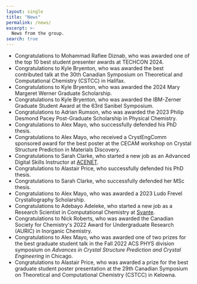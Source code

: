 ```yaml
---
layout: single
title: "News"
permalink: /news/
excerpt: >-
  News from the group.
search: true
---
```


* Congratulations to Mohammad Rafiee Diznab, who was awarded one of the top 10 best student presenter awards at TECHCON 2024.
* Congratulations to Kyle Bryenton, who was awarded the best contributed talk at the 30th Canadian Symposium on Theoretical and Computational Chemistry (CSTCC) in Halifax.
* Congratulations to Kyle Bryenton, who was awarded the 2024 Mary Margeret Werner Graduate Scholarship.
* Congratulations to Kyle Bryenton, who was awarded the IBM-Zerner Graduate Student Award at the 63rd Sanibel Symposium.
* Congratulations to Adrian Rumson, who was awarded the 2023 Philip Desmond Pacey Post-Graduate Scholarship in Physical Chemistry.
* Congratulations to Alex Mayo, who successfully defended his PhD thesis.
* Congratulations to Alex Mayo, who received a CrystEngComm sponsored award for the best poster at the CECAM workshop on Crystal Structure Prediction in Materials Discovery.
* Congratulations to Sarah Clarke, who started a new job as an Advanced Digital Skills Instructor at [ACENET](https://ace-net.ca/team.html).
* Congratulations to Alastair Price, who successfully defended his PhD thesis.
* Congratulations to Sarah Clarke, who successfully defended her MSc thesis.
* Congratulations to Alex Mayo, who was awarded a 2023 Ludo Frevel Crystallography Scholarship.
* Congratulations to Adebayo Adeleke, who started a new job as a Research Scientist in Computational Chemistry at [Svante](https://svanteinc.com/).
* Congratulations to Nick Roberts, who was awarded the Canadian Society for Chemistry's 2022 Award for Undergraduate Research (AURIC) in Inorganic Chemistry.
* Congratulations to Alex Mayo, who was awarded one of two prizes for the best graduate student talk in the Fall 2022 ACS PHYS division symposium on *Advances in Crystal Structure Prediction and Crystal Engineering* in Chicago.
* Congratulations to Alastair Price, who was awarded a prize for the best graduate student poster presentation at the 29th Canadian Symposium on Theoretical and Computational Chemistry (CSTCC) in Kelowna.


